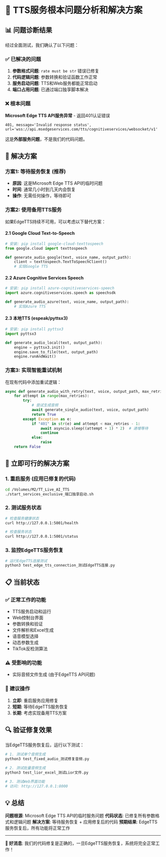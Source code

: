 # 🎯 TTS服务根本问题分析和解决方案

## 📊 **问题诊断结果**

经过全面测试，我们确认了以下问题：

### ✅ **已解决的问题**
1. **参数格式问题**: `rate must be str` 错误已修复
2. **代码逻辑问题**: 参数转换和验证函数工作正常
3. **服务启动问题**: TTS和Web服务都能正常启动
4. **端口占用问题**: 已通过端口独享脚本解决

### ❌ **根本问题**
**Microsoft Edge TTS API服务异常** - 返回401认证错误

```
401, message='Invalid response status', url='wss://api.msedgeservices.com/tts/cognitiveservices/websocket/v1'
```

这是**外部服务问题**，不是我们的代码问题。

## 🔧 **解决方案**

### **方案1: 等待服务恢复 (推荐)**
- **原因**: 这是Microsoft Edge TTS API的临时问题
- **时间**: 通常几小时到几天内会恢复
- **操作**: 无需任何操作，等待即可

### **方案2: 使用备用TTS服务**
如果EdgeTTS持续不可用，可以考虑以下替代方案：

#### **2.1 Google Cloud Text-to-Speech**
```python
# 安装: pip install google-cloud-texttospeech
from google.cloud import texttospeech

def generate_audio_google(text, voice_name, output_path):
    client = texttospeech.TextToSpeechClient()
    # 实现Google TTS
```

#### **2.2 Azure Cognitive Services Speech**
```python
# 安装: pip install azure-cognitiveservices-speech
import azure.cognitiveservices.speech as speechsdk

def generate_audio_azure(text, voice_name, output_path):
    # 实现Azure TTS
```

#### **2.3 本地TTS (espeak/pyttsx3)**
```python
# 安装: pip install pyttsx3
import pyttsx3

def generate_audio_local(text, output_path):
    engine = pyttsx3.init()
    engine.save_to_file(text, output_path)
    engine.runAndWait()
```

### **方案3: 实现智能重试机制**
在现有代码中添加重试逻辑：

```python
async def generate_audio_with_retry(text, voice, output_path, max_retries=3):
    for attempt in range(max_retries):
        try:
            # 尝试生成音频
            await generate_single_audio(text, voice, output_path)
            return True
        except Exception as e:
            if "401" in str(e) and attempt < max_retries - 1:
                await asyncio.sleep((attempt + 1) * 2)  # 递增等待
                continue
            else:
                raise
    return False
```

## 🚀 **立即可行的解决方案**

### **1. 重启服务 (应用已修复的代码)**
```bash
cd /Volumes/M2/TT_Live_AI_TTS
./start_services_exclusive_端口独享启动.sh
```

### **2. 测试服务状态**
```bash
# 检查服务健康状态
curl http://127.0.0.1:5001/health

# 检查服务状态
curl http://127.0.0.1:5001/status
```

### **3. 监控EdgeTTS服务恢复**
```bash
# 运行EdgeTTS连接测试
python3 test_edge_tts_connection_测试EdgeTTS连接.py
```

## 📋 **当前状态**

### ✅ **正常工作的功能**
- TTS服务启动和运行
- Web控制台界面
- 参数转换和验证
- 文件解析和Excel生成
- 语音模型选择
- 动态参数生成
- TikTok反检测算法

### ⚠️ **受影响的功能**
- 实际音频文件生成 (由于EdgeTTS API问题)

### 🎯 **建议操作**
1. **立即**: 重启服务应用修复
2. **短期**: 等待EdgeTTS服务恢复
3. **长期**: 考虑实现备用TTS方案

## 🔍 **验证修复效果**

当EdgeTTS服务恢复后，运行以下测试：

```bash
# 1. 测试单个音频生成
python3 test_fixed_audio_测试修复音频.py

# 2. 测试批量音频生成
python3 test_lior_excel_测试Lior文件.py

# 3. 测试Web界面功能
# 访问: http://127.0.0.1:8000
```

## 💡 **总结**

**问题根源**: Microsoft Edge TTS API的临时服务问题
**代码状态**: 已修复所有参数格式和逻辑问题
**解决方案**: 等待服务恢复 + 应用修复后的代码
**预期结果**: EdgeTTS服务恢复后，所有功能将正常工作

---

**🎉 好消息**: 我们的代码修复是正确的，一旦EdgeTTS服务恢复，系统将完全正常工作！
